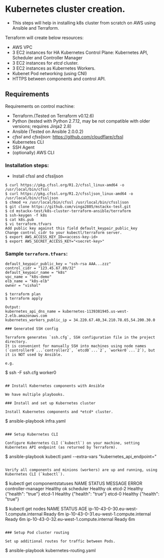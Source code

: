 # Kubernetes cluster creation.
- This steps will help in installing k8s cluster from scratch on AWS using Ansible and Terraform.

Terraform will create below resources:
- AWS VPC
- 3 EC2 instances for HA Kubernetes Control Plane: Kubernetes API, Scheduler and Controller Manager
- 3 EC2 instances for *etcd* cluster.
- 3 EC2 instances as Kubernetes Workers.
- Kubenet Pod networking (using CNI)
- HTTPS between components and control API.

## Requirements

Requirements on control machine:

- Terraform.(Tested on Terraform v0.12.6)
- Python (tested with Python 2.7.12, may be not compatible with older versions; requires Jinja2 2.8)
- Ansible (Tested on Ansible 2.0.0.2)
- *cfssl* and *cfssljson*:  https://github.com/cloudflare/cfssl
- Kubernetes CLI
- SSH Agent
- (optionally) AWS CLI

### Installation steps:
- Install cfssl and cfssljson
```
$ curl https://pkg.cfssl.org/R1.2/cfssl_linux-amd64 -o /usr/local/bin/cfssl
$ curl https://pkg.cfssl.org/R1.2/cfssljson_linux-amd64 -o /usr/local/bin/cfssljson
$ chmod +x /usr/local/bin/cfssl /usr/local/bin/cfssljson
$ git clone https://github.com/vinga2805/mstackx-test.git
$ cd mstackx-test/k8s-cluster-terraform-ansible/terraform
$ ssh-keygen -f k8s
$ cat k8s.pub 
$ vi terraform.tfvars
Add public key against this field default_keypair_public_key
Change control_cidr to your kubectl/terraform server.
$ export AWS_ACCESS_KEY_ID=<access-key-id>
$ export AWS_SECRET_ACCESS_KEY="<secret-key>"
```
### Sample `terraform.tfvars`:
```
default_keypair_public_key = "ssh-rsa AAA...zzz"
control_cidr = "123.45.67.89/32"
default_keypair_name = "k8s"
vpc_name = "k8s-demo"
elb_name = "k8s-elb"
owner = "vishal"
```
```
$ terraform plan
$ terraform apply
```
```
Output:
kubernetes_api_dns_name = kubernetes-1139381945.us-west-2.elb.amazonaws.com
kubernetes_workers_public_ip = 34.220.67.40,34.210.78.65,54.200.30.0
```
```
### Generated SSH config

Terraform generates `ssh.cfg`, SSH configuration file in the project directory.
It is convenient for manually SSH into machines using node names (`controller0`...`controller2`, `etcd0`...`2`, `worker0`...`2`), but it is NOT used by Ansible.

e.g.
```
$ ssh -F ssh.cfg worker0
```

## Install Kubernetes components with Ansible

We have multiple playbooks.

### Install and set up Kubernetes cluster

Install Kubernetes components and *etcd* cluster.
```
$ ansible-playbook infra.yaml
```

### Setup Kubernetes CLI

Configure Kubernetes CLI (`kubectl`) on your machine, setting Kubernetes API endpoint (as returned by Terraform).
```
$ ansible-playbook kubectl.yaml --extra-vars "kubernetes_api_endpoint=<kubernetes-api-dns-name>"
```

Verify all components and minions (workers) are up and running, using Kubernetes CLI (`kubectl`).

```
$ kubectl get componentstatuses
NAME                 STATUS    MESSAGE              ERROR
controller-manager   Healthy   ok
scheduler            Healthy   ok
etcd-2               Healthy   {"health": "true"}
etcd-1               Healthy   {"health": "true"}
etcd-0               Healthy   {"health": "true"}

$ kubectl get nodes
NAME                                       STATUS    AGE
ip-10-43-0-30.eu-west-1.compute.internal   Ready     6m
ip-10-43-0-31.eu-west-1.compute.internal   Ready     6m
ip-10-43-0-32.eu-west-1.compute.internal   Ready     6m
```

### Setup Pod cluster routing

Set up additional routes for traffic between Pods.
```
$ ansible-playbook kubernetes-routing.yaml
```

